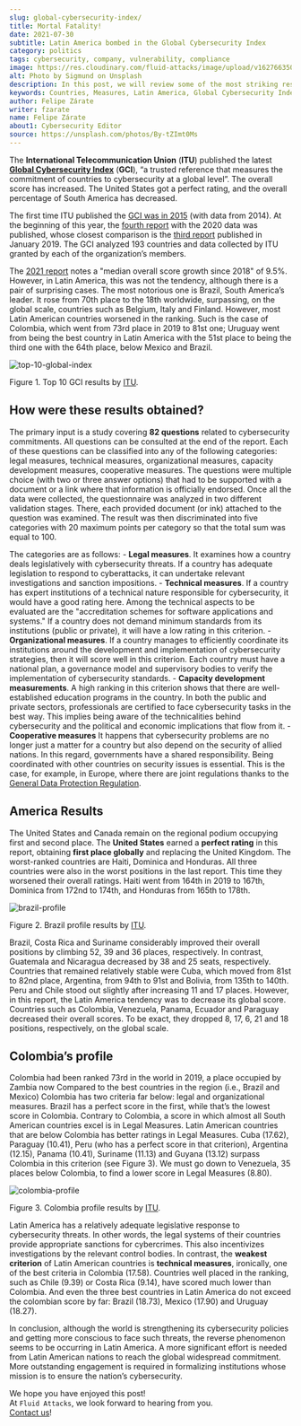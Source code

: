 ```yaml
---
slug: global-cybersecurity-index/
title: Mortal Fatality!
date: 2021-07-30
subtitle: Latin America bombed in the Global Cybersecurity Index
category: politics
tags: cybersecurity, company, vulnerability, compliance
image: https://res.cloudinary.com/fluid-attacks/image/upload/v1627663508/blog/global-cybersecurity-index/cover-global-cybersecurity-index_bwb3ld.webp
alt: Photo by Sigmund on Unsplash
description: In this post, we will review some of the most striking results of the Global Cybersecurity Index. And we will see, particularly, where Latin America failed.
keywords: Countries, Measures, Latin America, Global Cybersecurity Index, Cybersecurity, Ethical Hacking, Pentesting
author: Felipe Zárate
writer: fzarate
name: Felipe Zárate
about1: Cybersecurity Editor
source: https://unsplash.com/photos/By-tZImt0Ms
---
```


The **International Telecommunication Union** (**ITU**) published the
latest [**Global Cybersecurity
Index**](https://www.itu.int/en/ITU-D/Cybersecurity/Pages/global-cybersecurity-index.aspx)
(**GCI**), “a trusted reference that measures the commitment of
countries to cybersecurity at a global level”. The overall score has
increased. The United States got a perfect rating, and the overall
percentage of South America has decreased.

The first time ITU published the [GCI was
in 2015](https://www.itu.int/pub/D-STR-SECU-2015) (with data from 2014).
At the beginning of this year, the [fourth
report](https://www.itu.int/epublications/publication/global-cybersecurity-index-2020/en/)
with the 2020 data was published, whose closest comparison is the [third
report](https://www.itu.int/dms_pub/itu-d/opb/str/D-STR-GCI.01-2018-PDF-E.pdf)
published in January 2019. The GCI analyzed 193 countries and data
collected by ITU granted by each of the organization’s members.

The [2021
report](https://www.itu.int/epublications/publication/global-cybersecurity-index-2020/en/)
notes a "median overall score growth since 2018" of 9.5%. However, in
Latin America, this was not the tendency, although there is a pair of
surprising cases. The most notorious one is Brazil, South America’s
leader. It rose from 70th place to the 18th worldwide, surpassing, on
the global scale, countries such as Belgium, Italy and Finland. However,
most Latin American countries worsened in the ranking. Such is the case
of Colombia, which went from 73rd place in 2019 to 81st one; Uruguay
went from being the best country in Latin America with the 51st place to
being the third one with the 64th place, below Mexico and Brazil.

<div class="imgblock">

![top-10-global-index](https://res.cloudinary.com/fluid-attacks/image/upload/v1627663502/blog/global-cybersecurity-index/top-10-global-ranking_c33eaf.webp)

<div class="title">

Figure 1. Top 10 GCI results by [ITU](https://www.itu.int/epublications/publication/global-cybersecurity-index-2020/en/).

</div>

</div>

## How were these results obtained?

The primary input is a study covering **82 questions** related to
cybersecurity commitments. All questions can be consulted at the end of
the report. Each of these questions can be classified into any of the
following categories: legal measures, technical measures, organizational
measures, capacity development measures, cooperative measures. The
questions were multiple choice (with two or three answer options) that
had to be supported with a document or a link where that information is
officially endorsed. Once all the data were collected, the questionnaire
was analyzed in two different validation stages. There, each provided
document (or ink) attached to the question was examined. The result was
then discriminated into five categories with 20 maximum points per
category so that the total sum was equal to 100.

The categories are as follows: - **Legal measures**. It examines how a
country deals legislatively with cybersecurity threats. If a country has
adequate legislation to respond to cyberattacks, it can undertake
relevant investigations and sanction impositions. - **Technical
measures**. If a country has expert institutions of a technical nature
responsible for cybersecurity, it would have a good rating here. Among
the technical aspects to be evaluated are the "accreditation schemes for
software applications and systems." If a country does not demand minimum
standards from its institutions (public or private), it will have a low
rating in this criterion. - **Organizational measures**. If a country
manages to efficiently coordinate its institutions around the
development and implementation of cybersecurity strategies, then it will
score well in this criterion. Each country must have a national plan, a
governance model and supervisory bodies to verify the implementation of
cybersecurity standards. - **Capacity development measurements**. A high
ranking in this criterion shows that there are well-established
education programs in the country. In both the public and private
sectors, professionals are certified to face cybersecurity tasks in the
best way. This implies being aware of the technicalities behind
cybersecurity and the political and economic implications that flow from
it. - **Cooperative measures** It happens that cybersecurity problems
are no longer just a matter for a country but also depend on the
security of allied nations. In this regard, governments have a shared
responsibility. Being coordinated with other countries on security
issues is essential. This is the case, for example, in Europe, where
there are joint regulations thanks to the [General Data Protection
Regulation](../gdpr-compliance/).

## America Results

The United States and Canada remain on the regional podium occupying
first and second place. The **United States** earned a **perfect
rating** in this report, obtaining **first place globally** and
replacing the United Kingdom. The worst-ranked countries are Haiti,
Dominica and Honduras. All three countries were also in the worst
positions in the last report. This time they worsened their overall
ratings. Haiti went from 164th in 2019 to 167th, Dominica from 172nd to
174th, and Honduras from 165th to 178th.

<div class="imgblock">

![brazil-profile](https://res.cloudinary.com/fluid-attacks/image/upload/v1627663578/blog/global-cybersecurity-index/brazil_l36yrn.webp)

<div class="title">

Figure 2. Brazil profile results by [ITU](https://www.itu.int/epublications/publication/global-cybersecurity-index-2020/en/).

</div>

</div>

Brazil, Costa Rica and Suriname considerably improved their overall
positions by climbing 52, 39 and 36 places, respectively. In contrast,
Guatemala and Nicaragua decreased by 38 and 25 seats, respectively.
Countries that remained relatively stable were Cuba, which moved from
81st to 82nd place, Argentina, from 94th to 91st and Bolivia, from 135th
to 140th. Peru and Chile stood out slightly after increasing 11 and 17
places. However, in this report, the Latin America tendency was to
decrease its global score. Countries such as Colombia, Venezuela,
Panama, Ecuador and Paraguay decreased their overall scores. To be
exact, they dropped 8, 17, 6, 21 and 18 positions, respectively, on the
global scale.

## Colombia’s profile

Colombia had been ranked 73rd in the world in 2019, a place occupied by
Zambia now Compared to the best countries in the region (i.e., Brazil
and Mexico) Colombia has two criteria far below: legal and
organizational measures. Brazil has a perfect score in the first, while
that’s the lowest score in Colombia. Contrary to Colombia, a score in
which almost all South American countries excel is in Legal Measures.
Latin American countries that are below Colombia has better ratings in
Legal Measures. Cuba (17.62), Paraguay (10.41), Peru (who has a perfect
score in that criterion), Argentina (12.15), Panama (10.41), Suriname
(11.13) and Guyana (13.12) surpass Colombia in this criterion (see
Figure 3). We must go down to Venezuela, 35 places below Colombia, to
find a lower score in Legal Measures (8.80).

<div class="imgblock">

![colombia-profile](https://res.cloudinary.com/fluid-attacks/image/upload/v1627663577/blog/global-cybersecurity-index/colombia_mdjqh7.webp)

<div class="title">

Figure 3. Colombia profile results by [ITU](https://www.itu.int/epublications/publication/global-cybersecurity-index-2020/en/).

</div>

</div>

Latin America has a relatively adequate legislative response to
cybersecurity threats. In other words, the legal systems of their
countries provide appropriate sanctions for cybercrimes. This also
incentivizes investigations by the relevant control bodies. In contrast,
the **weakest criterion** of Latin American countries is **technical
measures**, ironically, one of the best criteria in Colombia (17.58).
Countries well placed in the ranking, such as Chile (9.39) or Costa Rica
(9.14), have scored much lower than Colombia. And even the three best
countries in Latin America do not exceed the colombian score by far:
Brazil (18.73), Mexico (17.90) and Uruguay (18.27).

In conclusion, although the world is strengthening its cybersecurity
policies and getting more conscious to face such threats, the reverse
phenomenon seems to be occurring in Latin America. A more significant
effort is needed from Latin American nations to reach the global
widespread commitment. More outstanding engagement is required in
formalizing institutions whose mission is to ensure the nation’s
cybersecurity.

We hope you have enjoyed this post!\
At `Fluid Attacks`, we look forward to hearing from you.\
[Contact us](../../contact-us/)!
